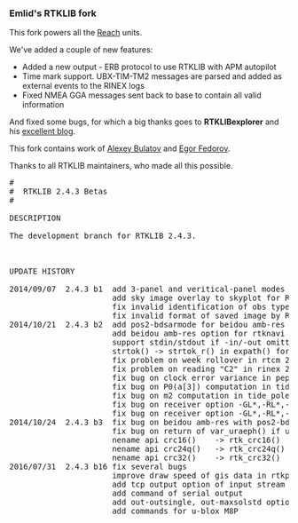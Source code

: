 ### Emlid's RTKLIB fork

This fork powers all the [Reach](https://emlid.com/reach/) units. 

We've added a couple of new features:

* Added a new output - ERB protocol to use RTKLIB with APM autopilot
* Time mark support. UBX-TIM-TM2 messages are parsed and added as external events to the RINEX logs
* Fixed NMEA GGA messages sent back to base to contain all valid information

And fixed some bugs, for which a big thanks goes to **RTKLIBexplorer** and his [excellent blog](https://rtklibexplorer.wordpress.com/).

This fork contains work of [Alexey Bulatov](https://github.com/AlexeyBulatov) and [Egor Fedorov](https://github.com/egorf).

Thanks to all RTKLIB maintainers, who made all this possible.

<pre>
#
#  RTKLIB 2.4.3 Betas
#

DESCRIPTION

The development branch for RTKLIB 2.4.3.



UPDATE HISTORY

2014/09/07  2.4.3 b1  add 3-panel and veritical-panel modes for RTKNAVI
                      add sky image overlay to skyplot for RTKPLOT
                      fix invalid identification of obs type "C2" (#113)
                      fix invalid format of saved image by RTKPLOT (#114)
2014/10/21  2.4.3 b2  add pos2-bdsarmode for beidou amb-res option
                      add beidou amb-res option for rtknavi and rtkpost
                      support stdin/stdout if -in/-out omitted in str2str
                      strtok() -> strtok_r() in expath() for thread-safe
                      fix problem on week rollover in rtcm 2 type 14
                      fix problem on reading "C2" in rinex 2.12
                      fix bug on clock error variance in peph2pos()
                      fix bug on P0(a[3]) computation in tide_oload()
                      fix bug on m2 computation in tide_pole()
                      fix bug on receiver option -GL*,-RL*,-JL* for javad
                      fix bug on receiver option -GL*,-RL*,-EL* for novatel
2014/10/24  2.4.3 b3  fix bug on beidou amb-res with pos2-bdsarmode=0
                      fix bug on return of var_uraeph() if ura<0||15<ura
2014/11/08  2.4.3 b4  fix getconfig error (87) with bluetooth device
                      fix bug on ar-degradation by unhealthy satellites
                      support qzss navigation subframes by decode_frame()
                      add receiver option -RT_INP for rtcm3
                      support message RXM-RAWX and RXM-SFRBX for u-blox
                      add option -a, -i and -o for str2str
                      merge updates of src/rcv/rt17.c (pull-req #45)
2014/11/09  2.4.3 b5  support glonass, qzss and beidou for skytraq
2016/01/23  2.4.3 b6  merge 2.4.2 p11 bug fixes
                      update ppp/ppp-ar features
                      support septentrio
2016/01/26  2.4.3 b7  fix bugs #126,#127,#128,#129,#130,#131
2016/01/28  2.4.3 b8  support galileo navigation data in u-blox RXM-SFRBX
2016/05/10  2.4.3 b9  unsupport ppp-ar features
2016/05/25  2.4.3 b10 fix several bugs
                      update data/TLE_GNSS_SATNO.txt
                      repository for RTKLIB/bin is moved to new RTKLIB_bin to
                      reduce repository size.
                      septentrio.c is updated by Apr 6 ver by JensReimann.
2016/06/12  2.4.3 b11 fix several bugs
                      support solution ground track pane in rtknavi
                      support gpx conversion function to rtkpost and pos2kml
                      support shapefile in rtkplot
                      add data/ubx_m8p_ref_glo/bds_1hz.cmd
2016/06/21  2.4.3 b12 support GPX format as waypoints of RTKPLOT
                      add menu Map Layer of RTKPLOT
                      support solution status format as input of RTKPLOT
                      support solution status format as output of RTKNAVI
2016/07/19  2.4.3 b13 support IRNSS
                      support RINEX 3.03
                      add src/rcv/cmr.c
                      add half-cycle vaild check for ublox ubx-trk-meas
                      add leap second before 2017/1/1 00:00:00
                      support averaging single pos as base position
2016/07/22  2.4.3 b14 fix a fatal bug for baseline analysis
2016/07/29  2.4.3 b15 merge Qt port by JensReimann
                      add output of received stream to tcp port for serial
                      nename api compress() -> rtk_uncompress()
                      nename api crc16()    -> rtk_crc16()
                      nename api crc24q()   -> rtk_crc24q()
                      nename api crc32()    -> rtk_crc32()
2016/07/31  2.4.3 b16 fix several bugs
                      improve draw speed of gis data in rtkplot
                      add tcp output option of input stream from serial output
                      add command of serial output
                      add out-outsingle, out-maxsolstd options
                      add commands for u-blox M8P
</pre>
